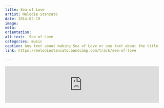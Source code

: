 ```yaml
---
title: Sea of Love
artist: Melodie Stancato
date: 2014-02-19
image: 
meta: 
orientation:
alt-text:  Sea of Love
categories: music
caption: Any text about making Sea of Love or any text about the title / artist
link: https://melodiestancato.bandcamp.com/track/sea-of-love
 
---
```



<iframe style="border: 0; width: 100%; height: 120px;" src="https://bandcamp.com/EmbeddedPlayer/track=2441249720/size=large/bgcol=ffffff/linkcol=0687f5/tracklist=false/artwork=small/transparent=true/" seamless><a href="http://melodiestancato.bandcamp.com/track/sea-of-love">Sea of Love by Melodie Stancato</a></iframe>